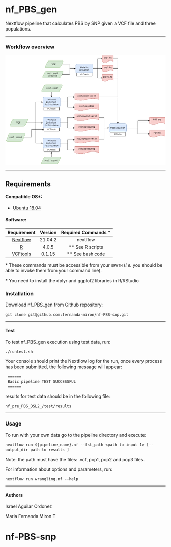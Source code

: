

# **nf_PBS_gen**

Nextflow pipeline that calculates PBS by SNP
given a VCF file and three populations. 

------------------------------------------------------------------------

### Workflow overview

![General Workflow](dev_notes/PBS_tool.png)

------------------------------------------------------------------------

## Requirements

#### Compatible OS\*:

-   [Ubuntu 18.04 ](http://releases.ubuntu.com/18.04/)

#### Software:

|                    Requirement                     |          Version           |  Required Commands \*  |
|:--------------------------------------------------:|:--------------------------:|:----------------------:|
|        [Nextflow](https://www.nextflow.io/)        |          21.04.2           |        nextflow        |
|          [R](https://www.r-project.org/)           |           4.0.5            |   \*\* See R scripts   |
| [VCFtools](http://vcftools.sourceforge.net/)       |           0.1.15           | \*\*   See bash code   |

\* These commands must be accessible from your `$PATH` (*i.e.* you
should be able to invoke them from your command line).

\* You need to install the dplyr and ggplot2 libraries in R/RStudio

### Installation

Download nf_PBS_gen from Github repository:

    git clone git@github.com:fernanda-miron/nf-PBS-snp.git

------------------------------------------------------------------------

#### Test

To test nf_PBS_gen execution using test data, run:

    ./runtest.sh

Your console should print the Nextflow log for the run, once every
process has been submitted, the following message will appear:

     ======
     Basic pipeline TEST SUCCESSFUL
     ======

results for test data should be in the following file:

    nf_pre_PBS_DSL2_/test/results

------------------------------------------------------------------------

### Usage

To run with your own data go to the pipeline directory and execute:

    nextflow run ${pipeline_name}.nf --fst_path <path to input 1> [--output_dir path to results ]

Note: the path must have the files: .vcf, pop1, pop2 and pop3 files. 

For information about options and parameters, run:

    nextflow run wrangling.nf --help

------------------------------------------------------------------------

#### Authors

Israel Aguilar Ordonez

Maria Fernanda Miron T

# nf-PBS-snp
